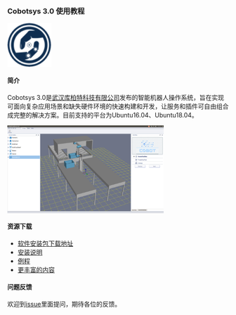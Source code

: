 ### Cobotsys 3.0 使用教程


<img src="cobot.png" align="center" height="100">


#### 简介

Cobotsys 3.0是[武汉库柏特科技有限公司](http://www.cobotsys.com/)发布的智能机器人操作系统，旨在实现可面向复杂应用场景和缺失硬件环境的快速构建和开发，让服务和插件可自由组合成完整的解决方案。目前支持的平台为Ubuntu16.04、Ubuntu18.04。

<img src="cobotstudio.png" align="center" height="200">


#### 资源下载

- [软件安装包下载地址](https://github.com/COBOTOS/CobotSys/releases)
- [安装说明](https://github.com/COBOTOS/CobotSys/blob/master/cobotsys_tutorials/README.md)
- [例程](https://github.com/COBOTOS/CobotSys/tree/master/cobotsys_tutorials/examples)
- [更丰富的内容](http://bbs.cobotsys.com/)


#### 问题反馈
欢迎到[issue](https://github.com/COBOTOS/CobotSys/issues "With a Title")里面提问，期待各位的反馈。

